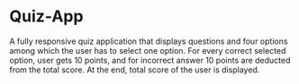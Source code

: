# Quiz-App
A fully responsive quiz application that displays questions and four options among which the user has to select one option. For every correct selected option, user gets 10 points, and for incorrect answer 10 points are deducted from the total score.
At the end, total score of the user is displayed.
